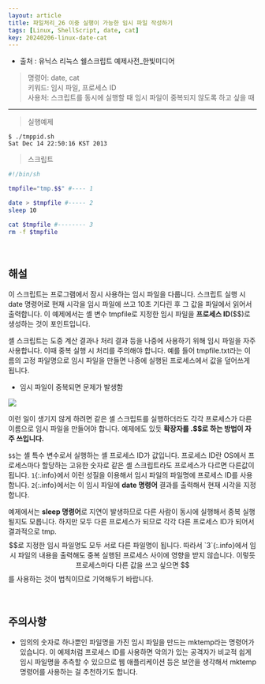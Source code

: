 ```yaml
---
layout: article
title: 파일처리_26 이중 실행이 가능한 임시 파일 작성하기
tags: [Linux, ShellScript, date, cat]
key: 20240206-linux-date-cat
---
```


- 출처 : 유닉스 리눅스 쉘스크립트 예제사전_한빛미디어

> 명령어: date, cat  
> 키워드: 임시 파일, 프로세스 ID   
> 사용처: 스크립트를 동시에 실행할 때 임시 파일이 중복되지 않도록 하고 싶을 때


--- 

> 실행예제

```
$ ./tmppid.sh
Sat Dec 14 22:50:16 KST 2013
```

> 스크립트

```bash
#!/bin/sh

tmpfile="tmp.$$" #---- 1

date > $tmpfile #----- 2
sleep 10

cat $tmpfile #-------- 3
rm -f $tmpfile
```

&nbsp;
&nbsp;

## **해설**

이 스크립트는 프로그램에서 잠시 사용하는 임시 파일을 다룹니다. 스크립트 실행 시 date 명령어로 현재 시각을 임시 파일에 쓰고 10초 기다린 후 그 값을 파일에서 읽어서 출력합니다. 이 예제에서는 셸 변수 tmpfile로 지정한 임시 파일을 **프로세스 ID**($$)로 생성하는 것이 포인트입니다.

셸 스크립트는 도중 계산 결과나 처리 결과 등을 나중에 사용하기 위해 임시 파일을 자주 사용합니다. 이때 중복 실행 시 처리를 주의해야 합니다. 예를 들어 tmpfile.txt라는 이름의 고정 파일명으로 임시 파일을 만들면 나중에 실행된 프로세스에서 값을 덮어쓰게 됩니다.

- 임시 파일이 중복되면 문제가 발생함

<img src='http://drive.google.com/thumbnail?id=10z_mb7DxRlC8MtGv7sKkXjTSYbv2aN0m&sz=w1000' /><br>

이런 일이 생기지 않게 하려면 같은 셸 스크립트를 실행하더라도 각각 프로세스가 다른 이름으로 임시 파일을 만들어야 합니다. 예제에도 있듯 **확장자를 .$$로 하는 방법이 자주 쓰입니다.**

`$$`는 셸 특수 변수로서 실행하는 셸 프로세스 ID가 값입니다. 프로세스 ID란 OS에서 프로세스마다 할당하는 고유한 숫자로 같은 셸 스크립트라도 프로세스가 다르면 다른값이 됩니다. `1`{:.info}에서 이런 성질을 이용해서 임시 파일의 파일명에 프로세스 ID를 사용합니다. `2`{:.info}에서는 이 임시 파일에 **date 명령어** 결과를 출력해서 현재 시각을 지정합니다.

예제에서는 **sleep 명령어**로 지연이 발생하므로 다른 사람이 동시에 실행해서 중복 실행될지도 모릅니다. 하지만 모두 다른 프로세스가 되므로 각각 다른 프로세스 ID가 되어서 결과적으로 tmp.$$로 지정한 임시 파일명도 모두 서로 다른 파일명이 됩니다. 따라서 `3`{:.info}에서 임시 파일의 내용을 출력해도 중복 실행된 프로세스 사이에 영향을 받지 않습니다. 이렇듯 프로세스마다 다른 값을 쓰고 싶으면 $$를 사용하는 것이 법칙이므로 기억해두기 바랍니다.

&nbsp;
&nbsp;

## **주의사항**

- 임의의 숫자로 하나뿐인 파일명을 가진 임시 파일을 만드는 mktemp라는 명령어가 있습니다. 이 예제처럼 프로세스 ID를 사용하면 악의가 있는 공격자가 비교적 쉽게 임시 파일명을 추측할 수 있으므로 웹 애플리케이션 등은 보안을 생각해서 mktemp 명령어를 사용하는 걸 추천하기도 합니다.